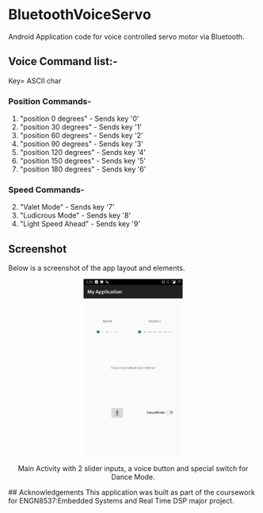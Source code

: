 # BluetoothVoiceServo
Android Application code for voice controlled servo motor via Bluetooth. 

## Voice Command list:-
Key= ASCII char
### Position Commands-
1. "position 0 degrees" - Sends key '0'
1. "position 30 degrees" - Sends key '1'
1. "position 60 degrees" - Sends key '2'
2. "position 90 degrees" - Sends key '3'
2. "position 120 degrees" - Sends key '4'
1. "position 150 degrees" - Sends key '5'
1. "position 180 degrees" - Sends key '6'

### Speed Commands- 
2. "Valet Mode" - Sends key '7'
2. "Ludicrous Mode" - Sends key '8'
2. "Light Speed Ahead" - Sends key '9'
## Screenshot
Below is a screenshot of the app layout and elements.
<div align="center">
<img src="Screenshots/MainActivity.jpg" width="200px"/>
<p> Main Activity with 2 slider inputs, a voice button and special switch for Dance Mode. </p>
</div>
## Acknowledgements
This application was built as part of the coursework for ENGN8537:Embedded Systems and Real Time DSP major project.  
